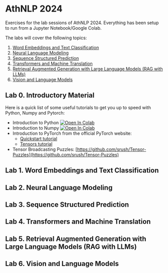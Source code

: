 # AthNLP 2024

Exercises for the lab sessions of AthNLP 2024. Everything has been setup to run from a Jupyter Notebook/Google Colab.

The labs will cover the following topics:

1. [Word Embeddings and Text Classification](#lab-1-word-embeddings-and-text-classification)
2. [Neural Language Modeling](#lab-2-neural-language-modeling)
3. [Sequence Structured Prediction](#lab-3-sequence-structured-prediction)
4. [Transformers and Machine Translation](#lab-4-transformers-and-machine-translation)
5. [Retrieval Augmented Generation with Large Language Models (RAG with LLMs)](#lab-5-retrieval-augmented-generation-with-large-language-models-rag-with-llms)
6. [Vision and Language Models](#lab-6-vision-and-language-models)


## Lab 0. Introductory Material

Here is a quick list of some useful tutorials to get you up to speed with Python, Numpy and Pytorch:

* Introduction to Python [![Open In Colab](https://colab.research.google.com/assets/colab-badge.svg)](https://colab.research.google.com/github/athnlp/athnlp-labs-2024/blob/main/labs/intro_to_python.ipynb)
* Introduction to Numpy [![Open In Colab](https://colab.research.google.com/assets/colab-badge.svg)](https://colab.research.google.com/github/athnlp/athnlp-labs-2024/blob/main/labs/intro_to_numpy.ipynb)
* Introduction to PyTorch from the official PyTorch website:
  * [Quickstart tutorial](https://pytorch.org/tutorials/beginner/basics/quickstart_tutorial.html)
  * [Tensors tutorial](https://pytorch.org/tutorials/beginner/basics/tensorqs_tutorial.html)
* Tensor Broadcasting Puzzles: [https://github.com/srush/Tensor-Puzzles](https://github.com/srush/Tensor-Puzzles) 


## Lab 1. Word Embeddings and Text Classification


## Lab 2. Neural Language Modeling



## Lab 3. Sequence Structured Prediction

## Lab 4. Transformers and Machine Translation

## Lab 5. Retrieval Augmented Generation with Large Language Models (RAG with LLMs)

## Lab 6. Vision and Language Models
